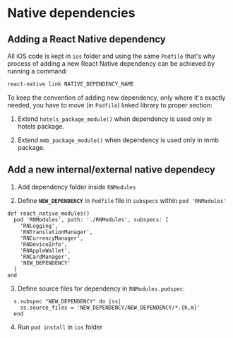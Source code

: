 # Native dependencies

## Adding a React Native dependency

All iOS code is kept in `ios` folder and using the same `Podfile` that's why process of adding a new React Native dependency can be achieved by running a command:

```bash
react-native link NATIVE_DEPENDENCY_NAME
```

To keep the convention of adding new dependency, only where it's exactly needed, you have to move (in `Podfile`) linked library to proper section:

1. Extend `hotels_package_module()` when dependency is used only in hotels package.

2. Extend `mmb_package_module()` when dependency is used only in mmb package.

## Add a new internal/external native dependecy

1. Add dependency folder inside `RNModules`

2. Define **`NEW_DEPENDENCY`** in `Podfile` file in `subspecs` within `pod 'RNModules'`

```
def react_native_modules()
  pod 'RNModules', path: './RNModules', subspecs: [
    'RNLogging',
    'RNTranslationManager',
    'RNCurrencyManager',
    'RNDeviceInfo',
    'RNAppleWallet',
    'RNCardManager',
    'NEW_DEPENDENCY'
  ]
end
```

3. Define source files for dependency in `RNModules.podspec`:

```
  s.subspec "NEW_DEPENDENCY" do |ss|
    ss.source_files = 'NEW_DEPENDENCY/NEW_DEPENDENCY/*.{h,m}'
  end
```

4. Run `pod install` in `ios` folder

